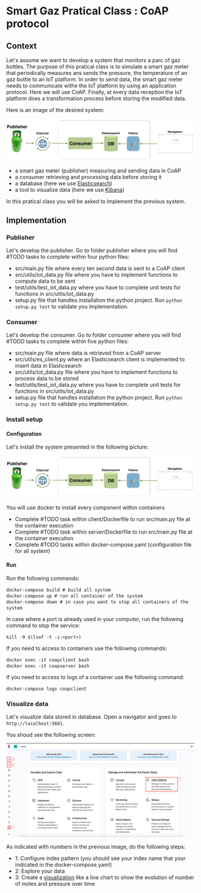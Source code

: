 # Smart Gaz Pratical Class : CoAP protocol

## Context

Let's assume we want to develop a system that monitors a parc of gaz bottles. 
The purpose of this pratical class is to simulate a smart gaz meter that periodically measures ans sends the pressure, the temperature of an gaz bottle to an IoT platform.
In order to send data, the smart gaz meter needs to communicate withe the IoT platform by using an application protocol. Here we will use CoAP.
Finally, at every data reception the IoT platform does a transformation process before storing the modified data. 

Here is an image of the desired system:

![System to develop](docs/coap-system.png)

- a smart gaz meter (publisher) measuring and sending data in CoAP
- a consumer retrieving and processing data before storing it
- a database (here we use [Elasticsearch](https://www.elastic.co/fr/products/elasticsearch))
- a tool to visualize data (here we use [Kibana](https://www.elastic.co/fr/products/kibana))

In this pratical class you will be asked to implement the previous system.

## Implementation

### Publisher

Let's develop the publisher. Go to folder publisher where you will find #TODO tasks to complete within four python files:
- src/main.py file where every ten second data is sent to a CoAP client
- src/utils/iot_data.py file where you have to implement functions to compute data to be sent
- test/utils/test_iot_data.py where you have to complete unit tests for functions in src/utils/iot_data.py 
- setup.py file that handles installation the python project. Run `python setup.py test` to validate you implementation.

### Consumer

Let's develop the consumer. Go to folder consumer where you will find #TODO tasks to complete within five python files:
- src/main.py file where data is retrieved from a CoAP server
- src/utils/es_client.py where an Elasticsearch client is implemented to insert data in Elasticsearch
- src/utils/iot_data.py file where you have to implement functions to process data to be stored
- test/utils/test_iot_data.py where you have to complete unit tests for functions in src/utils/iot_data.py 
- setup.py file that handles installation the python project. Run `python setup.py test` to validate you implementation.

### Install setup

#### Configuration

Let's install the system presented in the following picture:

![System to develop](docs/coap-system.png)

You will use docker to install every component within containers

- Complete #TODO task within client/Dockerfile to run src/main.py file at the container execution
- Complete #TODO task within server/Dockerfile to run src/main.py file at the container execution
- Complete #TODO tasks within docker-compose.yaml (configuration file for all system)

#### Run

Run the following commands:

    docker-compose build # build all system
    docker-compose up # run all container of the system
    docker-compose down # in case you want to stop all containers of the system 

In case where a port is already used in your computer, run the following command to stop the service:

    kill -9 $(lsof -t -i:<port>)

If you need to access to containers use the following commands:

    docker exec -it coapclient bash
    docker exec -it coapserver bash

If you need to access to logs of a container use the following command:
    
    docker-compose logs coapclient

### Visualize data

Let's visualize data stored in database. Open a navigator and goes to `http://localhost:5601`.

You shoud see the following screen:

![Kibana](docs/kibana.png)

As indicated with numbers in the previous image, do the following steps:

- 1: Configure index pattern (you should see your index name that your indicated in the docker-compose.yaml)
- 2: Explore your data
- 3: Create a [visualization](https://www.elastic.co/guide/en/kibana/current/visualize.html) like a line chart to show the evolution of number of moles and pressure over time
